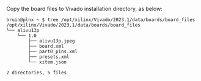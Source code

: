 Copy the board files to Vivado installation directory, as below:

```
bruin@plnx ~ $ tree /opt/xilinx/Vivado/2023.1/data/boards/board_files
/opt/xilinx/Vivado/2023.1/data/boards/board_files
└── alivu13p
    └── 1.0
        ├── alivu13p.jpeg
        ├── board.xml
        ├── part0_pins.xml
        ├── presets.xml
        └── xitem.json

2 directories, 5 files
```
